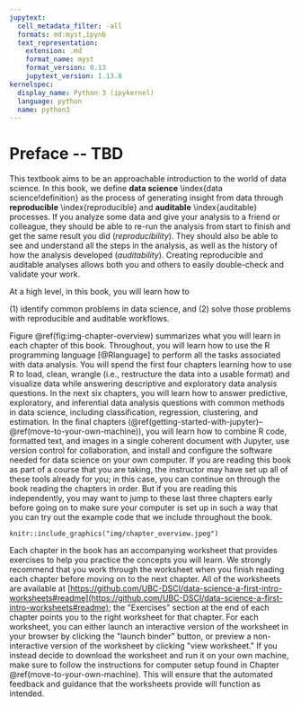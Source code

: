 ```yaml
---
jupytext:
  cell_metadata_filter: -all
  formats: md:myst,ipynb
  text_representation:
    extension: .md
    format_name: myst
    format_version: 0.13
    jupytext_version: 1.13.8
kernelspec:
  display_name: Python 3 (ipykernel)
  language: python
  name: python3
---
```


# Preface -- TBD

This textbook aims to be an approachable introduction to the world of data science. 
In this book, we define **data science** \index{data science!definition} as the process of generating
insight from data through **reproducible** \index{reproducible} and **auditable** \index{auditable} processes. 
If you analyze some data and give your analysis to a friend or colleague, they should
be able to re-run the analysis from start to finish and get the same result you did (*reproducibility*).
They should also be able to see and understand all the steps in the analysis, as well as the history of how
the analysis developed (*auditability*). Creating reproducible and auditable 
analyses allows both you and others to easily double-check and validate your work.

At a high level, in this book, you will learn how to 

(1) identify common problems in data science, and 
(2) solve those problems with reproducible and auditable workflows.

Figure \@ref(fig:img-chapter-overview) summarizes what you will learn in each chapter
of this book.
Throughout, you will learn how to use the R programming language [@Rlanguage] to perform
all the tasks associated with data analysis. You will
spend the first four chapters learning how to use R to load, clean, wrangle
(i.e., restructure the data into a usable format) and visualize data
while answering descriptive and exploratory data analysis questions. In the next
six chapters, you will learn how to answer predictive, exploratory, and inferential
data analysis questions with common methods in data science, including
classification, regression, clustering, and estimation.
In the final chapters 
(\@ref(getting-started-with-jupyter)&ndash;\@ref(move-to-your-own-machine)), 
you will learn how to combine R code, formatted text, and images
in a single coherent document with Jupyter, use version control for
collaboration, and install and configure the software needed for data science
on your own computer. If you are reading this book as part of a course that you are
taking, the instructor may have set up all of these tools already for you; in this 
case, you can continue on through the book reading the chapters in order.
But if you are reading this independently, you may want to jump to these last three chapters 
early before going on to make sure your computer is set up in such a way that you can
try out the example code that we include throughout the book. 

```{r img-chapter-overview, echo = FALSE, message = FALSE, warning = FALSE, fig.cap = "Where are we going?", out.width="100%", fig.retina = 2, fig.align = "center"}
knitr::include_graphics("img/chapter_overview.jpeg")
```

Each chapter in the book has an accompanying worksheet that provides exercises
to help you practice the concepts you will learn. We strongly recommend that you
work through the worksheet when you finish reading each chapter 
before moving on to the next chapter. All of the worksheets
are available at 
[https://github.com/UBC-DSCI/data-science-a-first-intro-worksheets#readme](https://github.com/UBC-DSCI/data-science-a-first-intro-worksheets#readme);
the "Exercises" section at the end of each chapter points you to the right worksheet for that chapter.
For each worksheet, you can either launch an interactive version of the worksheet in your browser by clicking the "launch binder" button,
or preview a non-interactive version of the worksheet by clicking "view worksheet."
If you instead decide to download the worksheet and run it on your own machine,
make sure to follow the instructions for computer setup
found in Chapter \@ref(move-to-your-own-machine). This will ensure that the automated feedback
and guidance that the worksheets provide will function as intended.
